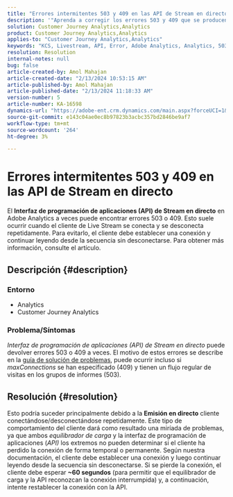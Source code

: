 ```yaml
---
title: "Errores intermitentes 503 y 409 en las API de Stream en directo"
description: '"Aprenda a corregir los errores 503 y 409 que se producen en las API de Adobe Analytics Live Stream. No conecte/desconecte repetidamente".'
solution: Customer Journey Analytics,Analytics
product: Customer Journey Analytics,Analytics
applies-to: "Customer Journey Analytics,Analytics"
keywords: "KCS, Livestream, API, Error, Adobe Analytics, Analytics, 503, error 409"
resolution: Resolution
internal-notes: null
bug: false
article-created-by: Amol Mahajan
article-created-date: "2/13/2024 10:53:15 AM"
article-published-by: Amol Mahajan
article-published-date: "2/13/2024 11:18:33 AM"
version-number: 5
article-number: KA-16598
dynamics-url: "https://adobe-ent.crm.dynamics.com/main.aspx?forceUCI=1&pagetype=entityrecord&etn=knowledgearticle&id=6aee7610-5eca-ee11-9079-6045bd0065f9"
source-git-commit: e143c04ae0ec8b97823b3acbc357bd2846be9af7
workflow-type: tm+mt
source-wordcount: '264'
ht-degree: 3%

---
```


# Errores intermitentes 503 y 409 en las API de Stream en directo


El <b>Interfaz de programación de aplicaciones (API) de Stream en directo</b> en Adobe Analytics a veces puede encontrar errores 503 o 409. Esto suele ocurrir cuando el cliente de Live Stream se conecta y se desconecta repetidamente. Para evitarlo, el cliente debe establecer una conexión y continuar leyendo desde la secuencia sin desconectarse. Para obtener más información, consulte el artículo.

## Descripción {#description}


### <b>Entorno</b>

- Analytics
- Customer Journey Analytics


### <b>Problema/Síntomas</b>

*Interfaz de programación de aplicaciones (API) de Stream en directo* puede devolver errores 503 o 409 a veces. El motivo de estos errores se describe en la [guía de solución de problemas](https://github.com/AdobeDocs/analytics-1.4-apis/blob/master/docs/live-stream-api/troubleshooting.md), puede ocurrir incluso si *maxConnections* se han especificado (409) y tienen un flujo regular de visitas en los grupos de informes (503).


## Resolución {#resolution}


Esto podría suceder principalmente debido a la <b>Emisión en directo</b> cliente conectándose/desconectándose repetidamente. Este tipo de comportamiento del cliente dará como resultado una miríada de problemas, ya que ambos *equilibrador de carga* y la interfaz de programación de aplicaciones (*API)* los extremos no pueden determinar si el cliente ha perdido la conexión de forma temporal o permanente. Según nuestra documentación, el cliente debe establecer una conexión y luego continuar leyendo desde la secuencia sin desconectarse. Si se pierde la conexión, el cliente debe esperar <b>~60 segundos</b> (para permitir que el equilibrador de carga y la API reconozcan la conexión interrumpida) y, a continuación, intente restablecer la conexión con la API.
